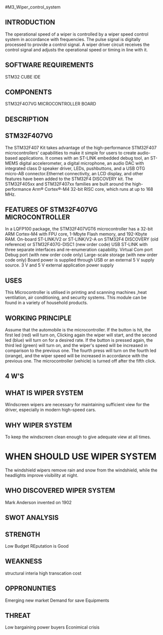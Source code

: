 #M3_Wiper_control_system
## INTRODUCTION
The operational speed of a wiper is controlled by a wiper speed control system in accordance with frequencies. The pulse signal is digitally processed to provide a control signal. A wiper driver circuit receives the control signal and adjusts the operational speed or timing in line with it.

## SOFTWARE REQUIREMENTS
STM32 CUBE IDE

## COMPONENTS
STM32F4O7VG MICROCONTROLLER BOARD

## DESCRIPTION
## STM32F407VG
The STM32F407 Kit takes advantage of the high-performance STM32F407 microcontrollers' capabilities to make it simple for users to create audio-based applications. It comes with an ST-LINK embedded debug tool, an ST-MEMS digital accelerometer, a digital microphone, an audio DAC with integrated class D speaker driver, LEDs, pushbuttons, and a USB OTG micro-AB connector.Ethernet connectivity, an LCD display, and other features have been added to the STM32F4 DISCOVERY kit. The STM32F405xx and STM32F407xx families are built around the high-performance Arm® Cortex®-M4 32-bit RISC core, which runs at up to 168 MHz.

## FEATURES OF STM32F407VG MICROCONTROLLER
In a LQFP100 package, the STM32F407VGT6 microcontroller has a 32-bit ARM Cortex-M4 with FPU core, 1-Mbyte Flash memory, and 192-Kbyte RAM.
On-board ST-LINK/V2 or ST-LINK/V2-A on STM32F4 DISCOVERY (old reference) or STM32F407G-DISC1 (new order code)
USB ST-LINK with three separate interfaces and re-enumeration capability.
Virtual Com port Debug port (with new order code only)
Large-scale storage (with new order code only)
Board power is supplied through USB or an external 5 V supply source.
3 V and 5 V external application power supply
## USES
This Microcontroller is utilised in printing and scanning machines ,heat ventilation, air conditioning, and security systems.
This module can be found in a variety of household products.
## WORKING PRINCIPLE
Assume that the automobile is the microcontroller. If the button is hit, the first led (red) will turn on, Clicking again  the wiper will start, and the second led (blue) will turn on for a desired rate. If the button is pressed again, the third led (green) will turn on, and the wiper's speed will be increased in comparison to the previous one. The fourth press will turn on the fourth led (orange), and the wiper speed will be increased in accordance with the previous one. The microcontroller (vehicle) is turned off after the fifth click.

## 4 W'S
## WHAT IS WIPER SYSTEM
Windscreen wipers are necessary for maintaining sufficient view for the driver, especially in modern high-speed cars.

## WHY WIPER SYSTEM
To keep the windscreen clean enough to give adequate view at all times.

#  WHEN SHOULD USE WIPER SYSTEM
The windshield wipers remove rain and snow from the windshield, while the headlights improve visibility at night.

## WHO DISCOVERED WIPER SYSTEM
Mark Anderson invented on 1902

## SWOT ANALYSIS
## STRENGTH
Low Budget
REputation is Good
## WEAKNESS
structural interia
high transcation cost
## OPPRONUNTIES
Emerging new market
Demand for save Equipments
## THREAT
Low bargaining power buyers
Econimical crisis
